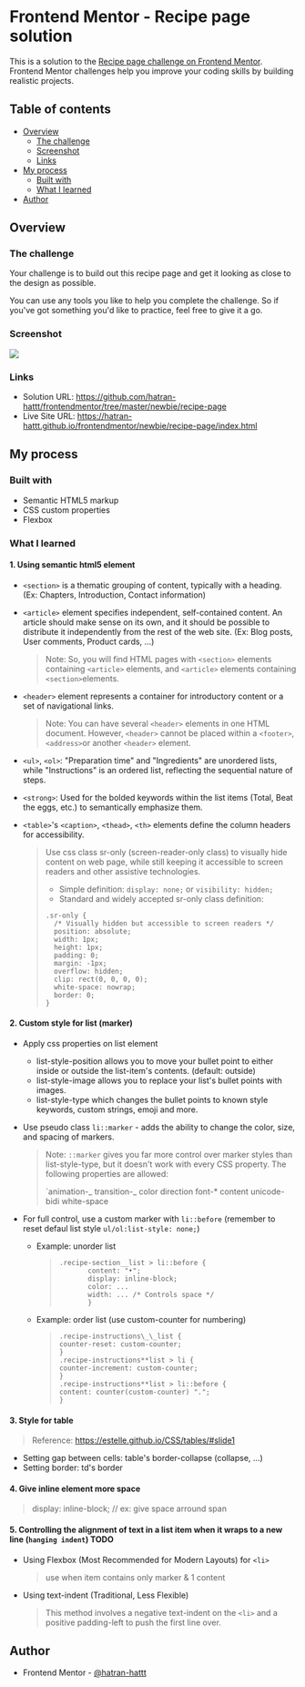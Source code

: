# Frontend Mentor - Recipe page solution

This is a solution to the [Recipe page challenge on Frontend Mentor](https://www.frontendmentor.io/challenges/recipe-page-KiTsR8QQKm). Frontend Mentor challenges help you improve your coding skills by building realistic projects.

## Table of contents

- [Overview](#overview)
  - [The challenge](#the-challenge)
  - [Screenshot](#screenshot)
  - [Links](#links)
- [My process](#my-process)
  - [Built with](#built-with)
  - [What I learned](#what-i-learned)
- [Author](#author)

## Overview

### The challenge

Your challenge is to build out this recipe page and get it looking as close to the design as possible.

You can use any tools you like to help you complete the challenge. So if you've got something you'd like to practice, feel free to give it a go.

### Screenshot

![](./screenshot.png)

### Links

- Solution URL: https://github.com/hatran-hattt/frontendmentor/tree/master/newbie/recipe-page
- Live Site URL: https://hatran-hattt.github.io/frontendmentor/newbie/recipe-page/index.html

## My process

### Built with

- Semantic HTML5 markup
- CSS custom properties
- Flexbox

### What I learned

#### 1. Using semantic html5 element

- `<section>` is a thematic grouping of content, typically with a heading. (Ex: Chapters, Introduction, Contact information)
- `<article>` element specifies independent, self-contained content. An article should make sense on its own, and it should be possible to distribute it independently from the rest of the web site. (Ex: Blog posts, User comments, Product cards, ...)

  > Note: So, you will find HTML pages with `<section>` elements containing `<article>` elements, and `<article>` elements containing `<section>`elements.

- `<header>` element represents a container for introductory content or a set of navigational links.

  > Note: You can have several `<header>` elements in one HTML document. However, `<header>` cannot be placed within a `<footer>`, `<address>`or another `<header>` element.

- `<ul>`, `<ol>`: "Preparation time" and "Ingredients" are unordered lists, while "Instructions" is an ordered list, reflecting the sequential nature of steps.

- `<strong>`: Used for the bolded keywords within the list items (Total, Beat the eggs, etc.) to semantically emphasize them.

- `<table>`'s `<caption>`, `<thead>`, `<th>` elements define the column headers for accessibility.
  > Use css class sr-only (screen-reader-only class) to visually hide content on web page, while still keeping it accessible to screen readers and other assistive technologies.
  >
  > - Simple definition: `display: none;` or `visibility: hidden;`
  > - Standard and widely accepted sr-only class definition:
  >
  > ```
  > .sr-only {
  >   /* Visually hidden but accessible to screen readers */
  >   position: absolute;
  >   width: 1px;
  >   height: 1px;
  >   padding: 0;
  >   margin: -1px;
  >   overflow: hidden;
  >   clip: rect(0, 0, 0, 0);
  >   white-space: nowrap;
  >   border: 0;
  > }
  > ```

#### 2. Custom style for list (marker)

- Apply css properties on list element

  - list-style-position allows you to move your bullet point to either inside or outside the list-item's contents. (default: outside)
  - list-style-image allows you to replace your list's bullet points with images.
  - list-style-type which changes the bullet points to known style keywords, custom strings, emoji and more.

- Use pseudo class `li::marker` - adds the ability to change the color, size, and spacing of markers.

  > Note: `::marker` gives you far more control over marker styles than list-style-type, but it doesn't work with every CSS property. The following properties are allowed:
  >
  > `animation-\_
  > transition-\_
  > color
  > direction
  > font-\*
  > content
  > unicode-bidi
  > white-space

- For full control, use a custom marker with `li::before` (remember to reset defaul list style `ul/ol:list-style: none;`)

  - Example: unorder list

    > ```
    > .recipe-section__list > li::before {
    >        content: "•";
    >        display: inline-block;
    >        color: ...
    >        width: ... /* Controls space */
    >        }
    > ```

  - Example: order list (use custom-counter for numbering)
    > ```
    > .recipe-instructions\_\_list {
    > counter-reset: custom-counter;
    > }
    > .recipe-instructions**list > li {
    > counter-increment: custom-counter;
    > }
    > .recipe-instructions**list > li::before {
    > content: counter(custom-counter) ".";
    > }
    > ```

#### 3. Style for table

> Reference: https://estelle.github.io/CSS/tables/#slide1

- Setting gap between cells: table's border-collapse (collapse, ...)
- Setting border: td's border

#### 4. Give inline element more space

> display: inline-block; // ex: give space arround span

#### 5. Controlling the alignment of text in a list item when it wraps to a new line (`hanging indent`) TODO

- Using Flexbox (Most Recommended for Modern Layouts) for `<li>`
  > use when item contains only marker & 1 content
- Using text-indent (Traditional, Less Flexible)
  > This method involves a negative text-indent on the `<li>` and a positive padding-left to push the first line over.

## Author

- Frontend Mentor - [@hatran-hattt](https://www.frontendmentor.io/profile/hatran-hattt)
